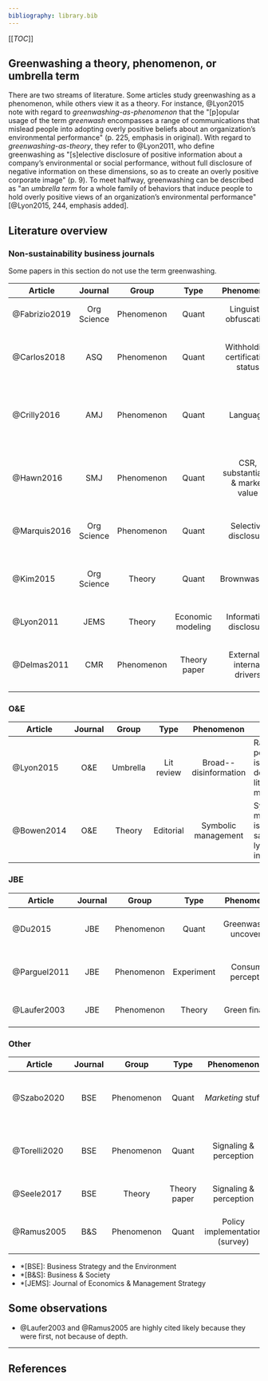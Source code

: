 ```yaml
---
bibliography: library.bib
---
```


[[_TOC_]]

## Greenwashing a theory, phenomenon, or umbrella term

There are two streams of literature. Some articles study greenwashing as a phenomenon, while others view it as a theory. For instance, @Lyon2015 note with regard to _greenwashing-as-phenomenon_ that the "[p]opular usage of the term _greenwash_ encompasses a range of communications that mislead people into adopting overly positive beliefs about an organization’s environmental performance" (p. 225, emphasis in original). With regard to _greenwashing-as-theory_, they refer to @Lyon2011, who define greenwashing as "[s]elective disclosure of positive information about a company’s environmental or social performance, without full disclosure of negative information on these dimensions, so as to create an overly positive corporate image" (p. 9). To meet halfway, greenwashing can be described as "an _umbrella term_ for a whole family of behaviors that induce people to hold overly positive views of an organization’s environmental performance" [@Lyon2015, 244, emphasis added]. 

## Literature overview

### Non-sustainability business journals

Some papers in this section do not use the term greenwashing.

| Article         | Journal | Group             | Type              | Phenomenon                     |  Summary |
| --------------- |:---:    |:---:              |:---:              |:------------:                  | ------------------------ |
| @Fabrizio2019   | Org Science | Phenomenon    | Quant             | Linguistic obfuscation         | Companies hide bad news in complexity |
| @Carlos2018     | ASQ     | Phenomenon        | Quant             | Withholding certification status |                    Companies withhold certification status to avoid hypocrisy. |                      
| @Crilly2016     | AMJ     | Phenomenon        | Quant             | Language                       |                  Greenwashers use different language, less precies language than implementors. |
| @Hawn2016       | SMJ     | Phenomenon        | Quant             | CSR, substantiality & market value |                    Both "internal" and "external" action neccessary for market value improvement. |
| @Marquis2016    | Org Science | Phenomenon    | Quant             | Selective disclosure           |                  External pressure and symbolic compliance. |
| @Kim2015        | Org Science | Theory        | Quant             | Brownwashing                   |                  Motivations for false communication, including brownwashing. |
| @Lyon2011       | JEMS    | Theory            | Economic modeling | Information disclosure         |                   Greenwashing by _rational_ actors. |
| @Delmas2011     | CMR     | Phenomenon        | Theory paper      | External & internal drivers    |                       Causes of greenwashing at internal, org & individual level. |

### O&E

| Article         | Journal | Group             | Type              | Phenomenon                     |  Summary |
| --------------- |:---:    |:---:              |:---:              |:------------:                  | ------------------------ |
| @Lyon2015       | O&E     | Umbrella          | Lit review        | Broad--disinformation          |                       Rational perspective is well-defined, but literature is manifold. |
| @Bowen2014      | O&E     | Theory            | Editorial         | Symbolic management            |                  Symbolic management is not the same as lying, but ineffective! |

### JBE

| Article         | Journal | Group             | Type              | Phenomenon                     |  Summary |
| --------------- |:---:    |:---:              |:---:              |:------------:                  | ------------------------ |
| @Du2015         | JBE     | Phenomenon        | Quant             | Greenwashing uncovered         |                          Markets react negatie to greenwashing ranking.|
| @Parguel2011    | JBE     | Phenomenon        | Experiment        | Consumer perception            |                          ESG ratings can influence consumer perception. |
| @Laufer2003     | JBE     | Phenomenon        | Theory            | Green finance                  |                       Greenwashing in _accounting_ literature. |

### Other

| Article         | Journal | Group             | Type              | Phenomenon                     |  Summary |
| --------------- |:---:    |:---:              |:---:              |:------------:                  | ------------------------ |
| @Szabo2020      | BSE     | Phenomenon        | Quant             | _Marketing_ stuff              |                      Some complex individual perception stuff. |
| @Torelli2020    | BSE     | Phenomenon        | Quant             | Signaling & perception         |                      Greenwashing is distinctive to _consumers_ at different levels. |
| @Seele2017      | BSE     | Theory            | Theory paper      | Signaling & perception         |                      Almost a discovery of discourse.|
| @Ramus2005      | B&S     | Phenomenon        | Quant             | Policy implementation (survey) |                        Do companies implement the policies they announce? |

* *[BSE]: Business Strategy and the Environment
* *[B&S]: Business & Society
* *[JEMS]: Journal of Economics & Management Strategy

## Some observations

* @Laufer2003 and @Ramus2005 are highly cited likely because they were first, not because of depth.

---

## References